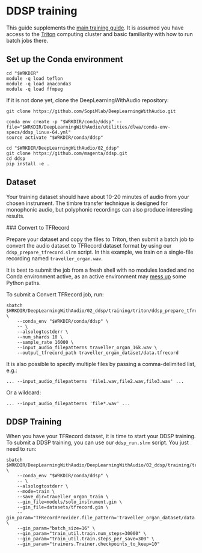 # DDSP training

This guide supplements the [main training guide](../../training.md). It is assumed you have access to the [Triton](https://scicomp.aalto.fi/triton/) computing cluster and basic familiarity with how to run batch jobs there.

## Set up the Conda environment

```
cd "$WRKDIR"
module -q load teflon
module -q load anaconda3
module -q load ffmpeg
```

If it is not done yet, clone the DeepLearningWithAudio repository:
```
git clone https://github.com/SopiMlab/DeepLearningWithAudio.git
```

```
conda env create -p "$WRKDIR/conda/ddsp" --file="$WRKDIR/DeepLearningWithAudio/utilities/dlwa/conda-env-specs/ddsp_linux-64.yml"
source activate "$WRKDIR/conda/ddsp"

cd "$WRKDIR/DeepLearningWithAudio/02_ddsp"
git clone https://github.com/magenta/ddsp.git
cd ddsp
pip install -e .
```


## Dataset

Your training dataset should have about 10-20 minutes of audio from your chosen instrument. The timbre transfer technique is designed for monophonic audio, but polyphonic recordings can also produce interesting results.

### Convert to TFRecord

Prepare your dataset and copy the files to Triton, then submit a batch job to convert the audio dataset to TFRecord dataset format by using our `ddsp_prepare_tfrecord.slrm` script.
In this example, we train on a single-file recording named `traveller_organ.wav`. 

It is best to submit the job from a fresh shell with no modules loaded and no Conda environment active, as an active environment may [mess up](https://version.aalto.fi/gitlab/AaltoScienceIT/triton/issues/612) some Python paths.


To submit a Convert TFRecord job, run:
```
sbatch $WRKDIR/DeepLearningWithAudio/02_ddsp/training/triton/ddsp_prepare_tfrecord.slrm \
    --conda_env "$WRKDIR/conda/ddsp" \
    -- \
    --alsologtostderr \
    --num_shards 10 \
    --sample_rate 16000 \
    --input_audio_filepatterns traveller_organ_16k.wav \
    --output_tfrecord_path traveller_organ_dataset/data.tfrecord
```

It is also possible to specify multiple files by passing a comma-delimited list, e.g.:

```
... --input_audio_filepatterns 'file1.wav,file2.wav,file3.wav' ...
```

Or a wildcard:

```
... --input_audio_filepatterns 'file*.wav' ...
```


## DDSP Training

When you have your TFRecord dataset, it is time to start your DDSP training. 
To submit a DDSP training, you can use our `ddsp_run.slrm` script. You just need to run:

```
sbatch $WRKDIR/DeepLearningWithAudio/DeepLearningWithAudio/02_ddsp/training/triton/ddsp_run.slrm \
    --conda_env "$WRKDIR/conda/ddsp" \
    -- \
    --alsologtostderr \
    --mode=train \
    --save_dir=traveller_organ_train \
    --gin_file=models/solo_instrument.gin \
    --gin_file=datasets/tfrecord.gin \
    --gin_param="TFRecordProvider.file_pattern='traveller_organ_dataset/data.tfrecord*'" \
    --gin_param="batch_size=16" \
    --gin_param="train_util.train.num_steps=30000" \
    --gin_param="train_util.train.steps_per_save=300" \
    --gin_param="trainers.Trainer.checkpoints_to_keep=10"
```